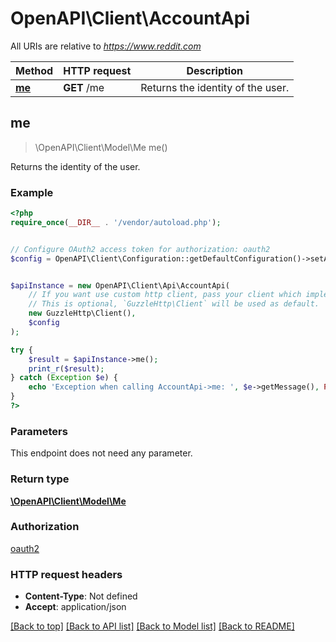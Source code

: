 # OpenAPI\Client\AccountApi

All URIs are relative to *https://www.reddit.com*

Method | HTTP request | Description
------------- | ------------- | -------------
[**me**](AccountApi.md#me) | **GET** /me | Returns the identity of the user.



## me

> \OpenAPI\Client\Model\Me me()

Returns the identity of the user.

### Example

```php
<?php
require_once(__DIR__ . '/vendor/autoload.php');


// Configure OAuth2 access token for authorization: oauth2
$config = OpenAPI\Client\Configuration::getDefaultConfiguration()->setAccessToken('YOUR_ACCESS_TOKEN');


$apiInstance = new OpenAPI\Client\Api\AccountApi(
    // If you want use custom http client, pass your client which implements `GuzzleHttp\ClientInterface`.
    // This is optional, `GuzzleHttp\Client` will be used as default.
    new GuzzleHttp\Client(),
    $config
);

try {
    $result = $apiInstance->me();
    print_r($result);
} catch (Exception $e) {
    echo 'Exception when calling AccountApi->me: ', $e->getMessage(), PHP_EOL;
}
?>
```

### Parameters

This endpoint does not need any parameter.

### Return type

[**\OpenAPI\Client\Model\Me**](../Model/Me.md)

### Authorization

[oauth2](../../README.md#oauth2)

### HTTP request headers

- **Content-Type**: Not defined
- **Accept**: application/json

[[Back to top]](#) [[Back to API list]](../../README.md#documentation-for-api-endpoints)
[[Back to Model list]](../../README.md#documentation-for-models)
[[Back to README]](../../README.md)

